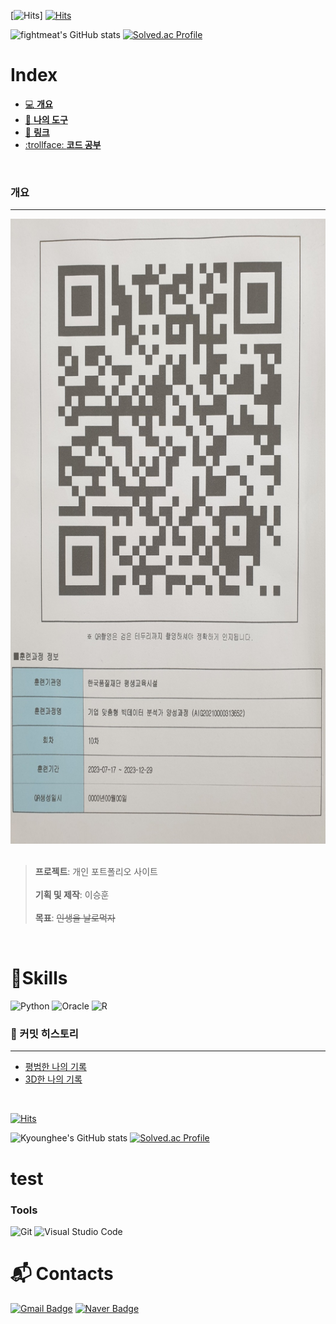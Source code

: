 [![Hits](https://hits.seeyoufarm.com/api/count/incr/badge.svg?url=https%3A%2F%2Fgithub.com%2Ffightmeat&count_bg=%233DA5C8&title_bg=%23113BD0&icon=&icon_color=%23E7E7E7&title=hits&edge_flat=false)]
[![Hits](https://hits.seeyoufarm.com/api/count/incr/badge.svg?url=https%3A%2F%2Fgithub.com%2Fgurujjang&count_bg=%233DA5C8&title_bg=%23113BD0&icon=&icon_color=%23E7E7E7&title=hits&edge_flat=false)](https://hits.seeyoufarm.com)

![fightmeat's GitHub stats](https://github-readme-stats.vercel.app/api?username=fightmeat&show_icons=true&theme=radical)
[![Solved.ac Profile](http://mazassumnida.wtf/api/v2/generate_badge?boj=lees4144)](https://solved.ac/lees4144/)

# Index
- [:computer: **개요**](#computer-개요)
- [:gun: **나의 도구**](#gun-Skills)
- [:pizza: **링크**](#pizza-링크)
- [:trollface: **코드 공부**](#test)

<br>

### 개요
---
<img src="https://github.com/fightmeat/photos/blob/9ae2402263b51f7524273b4c4462cca006dc323b/qr.jpg" width="800" height="1000"/><br><br>

> **프로젝트**: 개인 포트폴리오 사이트<br><br>
> **기획 및 제작**: 이승훈<br><br>
> **목표**: ~~인생을 날로먹자~~<br>
<br>


# 💪Skills

![Python](https://img.shields.io/badge/Python-3776AB.svg?&style=flat-square&logo=Python&logoColor=white)
![Oracle](https://img.shields.io/badge/Oracle-F80000.svg?&style=flat-square&logo=Oracle&logoColor=white)
![R](https://img.shields.io/badge/R-276DC3.svg?&style=flat-square&logo=Oracle&logoColor=white)


### :calendar: 커밋 히스토리
---
- [평범한 나의 기록](https://github.com/fightmeat/TIL/commits/main "커밋현황")
- [3D한 나의 기록](https://www.mornhee.works/apps/github-town/fightmeat/2023 "커밋현황")
<br>


[![Hits](https://hits.seeyoufarm.com/api/count/incr/badge.svg?url=https%3A%2F%2Fgithub.com%2Fgurujjang&count_bg=%233DA5C8&title_bg=%23113BD0&icon=&icon_color=%23E7E7E7&title=hits&edge_flat=false)](https://hits.seeyoufarm.com)

![Kyounghee's GitHub stats](https://github-readme-stats.vercel.app/api?username=gurujjang&show_icons=true&theme=radical)
[![Solved.ac Profile](http://mazassumnida.wtf/api/v2/generate_badge?boj=rlatngus1691)](https://solved.ac/rlatngus1691/)

# test

### Tools
![Git](https://img.shields.io/badge/Git-F05032.svg?&style=for-the-badge&logo=Git&logoColor=white)
![Visual Studio Code](https://img.shields.io/badge/Visual%20Studio%20Code-007ACC.svg?&style=for-the-badge&logo=Visual%20Studio%20Code&logoColor=white)

# :mailbox_with_mail: Contacts
[![Gmail Badge](https://img.shields.io/badge/Gmail-d14836?style=flat-square&logo=Gmail&logoColor=white&link=mailto:gurujjang@gmail.com)](mailto:niling41@gmail.com)
[![Naver Badge](https://img.shields.io/badge/Naver-03C75A?style=flat-square&logo=Naver&logoColor=white&link=mailto:guru0615@naver.com)](mailto:lees4144@naver.com)


